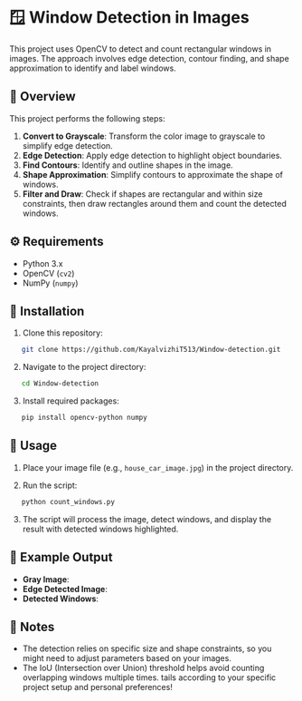 # 🪟 Window Detection in Images

This project uses OpenCV to detect and count rectangular windows in images. The approach involves edge detection, contour finding, and shape approximation to identify and label windows.

## 📸 Overview

This project performs the following steps:

1. **Convert to Grayscale**: Transform the color image to grayscale to simplify edge detection.
2. **Edge Detection**: Apply edge detection to highlight object boundaries.
3. **Find Contours**: Identify and outline shapes in the image.
4. **Shape Approximation**: Simplify contours to approximate the shape of windows.
5. **Filter and Draw**: Check if shapes are rectangular and within size constraints, then draw rectangles around them and count the detected windows.

## ⚙️ Requirements

- Python 3.x
- OpenCV (`cv2`)
- NumPy (`numpy`)

## 📂 Installation

1. Clone this repository:

```bash
   git clone https://github.com/KayalvizhiT513/Window-detection.git
```

2. Navigate to the project directory:

```bash
   cd Window-detection
```

3. Install required packages:

```bash
   pip install opencv-python numpy
```

## 🚀 Usage

1. Place your image file (e.g., `house_car_image.jpg`) in the project directory.

2. Run the script:

```bash
   python count_windows.py
```

3. The script will process the image, detect windows, and display the result with detected windows highlighted.

## 📜 Example Output

- **Gray Image**: 
- **Edge Detected Image**: 
- **Detected Windows**: 

## 🤔 Notes

- The detection relies on specific size and shape constraints, so you might need to adjust parameters based on your images.
- The IoU (Intersection over Union) threshold helps avoid counting overlapping windows multiple times.
tails according to your specific project setup and personal preferences!
